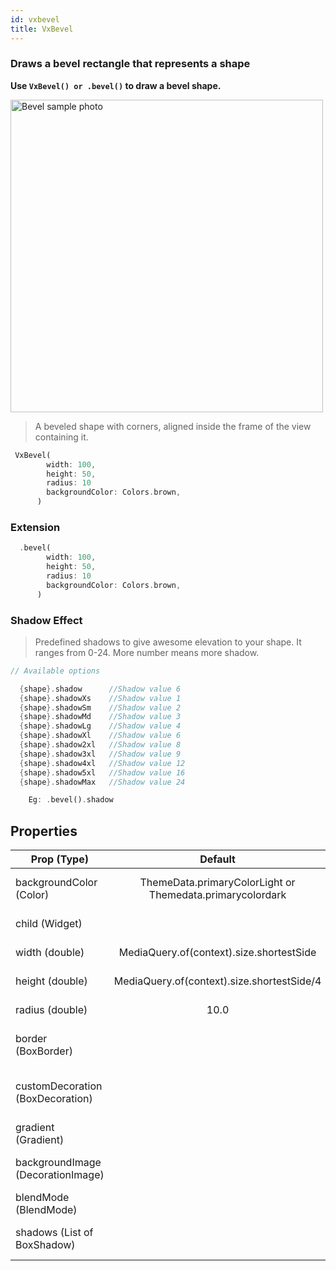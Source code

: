 ```yaml
---
id: vxbevel
title: VxBevel
---
```


### Draws a bevel rectangle that represents a shape

**Use `VxBevel() or .bevel()` to draw a bevel shape.**

<img src="https://i.imgur.com/DdT6bP1.png" alt="Bevel sample photo" height="500"/>

> A beveled shape with corners, aligned inside the frame of the view containing it.

```dart
 VxBevel(
        width: 100,
        height: 50,
        radius: 10
        backgroundColor: Colors.brown,
      )
```

### Extension

```dart
  .bevel(
        width: 100,
        height: 50,
        radius: 10
        backgroundColor: Colors.brown,
      )
```

### Shadow Effect

> Predefined shadows to give awesome elevation to your shape. It ranges from 0-24. More number means more shadow.

```dart
// Available options

  {shape}.shadow      //Shadow value 6
  {shape}.shadowXs    //Shadow value 1
  {shape}.shadowSm    //Shadow value 2
  {shape}.shadowMd    //Shadow value 3
  {shape}.shadowLg    //Shadow value 4
  {shape}.shadowXl    //Shadow value 6
  {shape}.shadow2xl   //Shadow value 8
  {shape}.shadow3xl   //Shadow value 9
  {shape}.shadow4xl   //Shadow value 12
  {shape}.shadow5xl   //Shadow value 16
  {shape}.shadowMax   //Shadow value 24

    Eg: .bevel().shadow

```

## Properties

| Prop (Type)                       |                          Default                          |                        Description |
| --------------------------------- | :-------------------------------------------------------: | ---------------------------------: |
| backgroundColor (Color)           | ThemeData.primaryColorLight or Themedata.primarycolordark |        The color to fill the bevel |
| child (Widget)                    |                                                           |                   Any child widget |
| width (double)                    |         MediaQuery.of(context).size.shortestSide          |                 Width of the bevel |
| height (double)                   |        MediaQuery.of(context).size.shortestSide/4         |                Height of the bevel |
| radius (double)                   |                           10.0                            |               Radius of the corner |
| border (BoxBorder)                |                                                           |           Border to provide stroke |
| customDecoration (BoxDecoration)  |                                                           | To fully provide custom decoration |
| gradient (Gradient)               |                                                           |                To provide gradient |
| backgroundImage (DecorationImage) |                                                           |        To provide background image |
| blendMode (BlendMode)             |                                                           |              To provide blend mode |
| shadows (List of BoxShadow)       |                                                           |              To give shadow effect |
